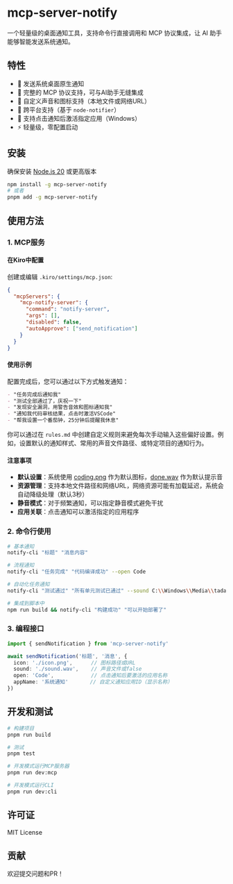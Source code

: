 # mcp-server-notify

一个轻量级的桌面通知工具，支持命令行直接调用和 MCP 协议集成，让 AI 助手能够智能发送系统通知。

## 特性

- 🔔 发送系统桌面原生通知
- 🤖 完整的 MCP 协议支持，可与AI助手无缝集成
- 🎵 自定义声音和图标支持（本地文件或网络URL）
- 📱 跨平台支持（基于 `node-notifier`）
- 🎯 支持点击通知后激活指定应用（Windows）
- ⚡ 轻量级，零配置启动

## 安装

确保安装 [Node.js 20](https://nodejs.org/en/download) 或更高版本

```bash
npm install -g mcp-server-notify
# 或者
pnpm add -g mcp-server-notify
```

## 使用方法

### 1. MCP服务

#### 在Kiro中配置

创建或编辑 `.kiro/settings/mcp.json`:

```json
{
  "mcpServers": {
    "mcp-notify-server": {
      "command": "notify-server",
      "args": [],
      "disabled": false,
      "autoApprove": ["send_notification"]
    }
  }
}
```

#### 使用示例

配置完成后，您可以通过以下方式触发通知：

```markdown
- "任务完成后通知我"
- "测试全部通过了，庆祝一下"
- "发现安全漏洞，用警告音效和图标通知我"
- "通知我代码审核结果，点击时激活VSCode"
- "帮我设置一个番茄钟，25分钟后提醒我休息"
```

你可以通过在 `rules.md` 中创建自定义规则来避免每次手动输入这些偏好设置。例如，设置默认的通知样式、常用的声音文件路径、或特定项目的通知行为。

#### 注意事项

- **默认设置**：系统使用 [coding.png](https://github.com/6starlong/mcp-server-notify/blob/main/assets/coding.png) 作为默认图标，[done.wav](https://github.com/6starlong/mcp-server-notify/blob/main/assets/done.wav) 作为默认提示音
- **资源管理**：支持本地文件路径和网络URL，网络资源可能有加载延迟，系统会自动降级处理（默认3秒）
- **静音模式**：对于频繁通知，可以指定静音模式避免干扰
- **应用关联**：点击通知可以激活指定的应用程序

### 2. 命令行使用

```bash
# 基本通知
notify-cli "标题" "消息内容"

# 流程通知
notify-cli "任务完成" "代码编译成功" --open Code

# 自动化任务通知
notify-cli "测试通过" "所有单元测试已通过" --sound C:\\Windows\\Media\\tada.wav

# 集成到脚本中
npm run build && notify-cli "构建成功" "可以开始部署了"
```

### 3. 编程接口

```typescript
import { sendNotification } from 'mcp-server-notify'

await sendNotification('标题', '消息', {
  icon: './icon.png',      // 图标路径或URL
  sound: './sound.wav',    // 声音文件或false
  open: 'Code',            // 点击通知后要激活的应用名称
  appName: '系统通知'       // 自定义通知应用ID（显示名称）
})
```

## 开发和测试

```bash
# 构建项目
pnpm run build

# 测试
pnpm test

# 开发模式运行MCP服务器
pnpm run dev:mcp

# 开发模式运行CLI
pnpm run dev:cli
```

## 许可证

MIT License

## 贡献

欢迎提交问题和PR！
